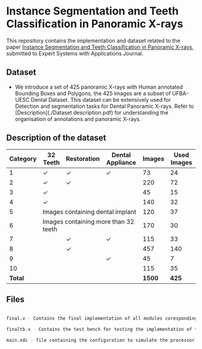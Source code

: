 # Instance Segmentation and Teeth Classification in Panoramic X-rays

This repository contains the implementation and dataset related to the paper [Instance Segmentation and Teeth Classification in Panoramic X-rays](...), submitted to Expert Systems with Applications Journal.


## Dataset

- We introduce a set of 425 panoramic X-rays with Human annotated Bounding Boxes and Polygons, the 425 images are a subset of UFBA-UESC Dental Dataset. This dataset can be extensively used for Detection and segmentation tasks for Dental Panoramic X-rays. Refer to [Description](./Dataset description.pdf) for understanding the organisation of annotations and panoramic X-rays.

<h2> Description of the dataset</h2>

<table>
  <thead>
    <tr>
      <th>Category</th>
      <th>32 Teeth</th>
      <th>Restoration</th>
      <th>Dental Appliance</th>
      <th>Images</th>
      <th>Used Images</th>
    </tr>
  </thead>
  <tbody>
    <tr>
      <td>1</td>
      <td>✓</td>
      <td>✓</td>
      <td>✓</td>
      <td>73</td>
      <td>24</td>
    </tr>
    <tr>
      <td>2</td>
      <td>✓</td>
      <td>✓</td>
      <td></td>
      <td>220</td>
      <td>72</td>
    </tr>
    <tr>
      <td>3</td>
      <td>✓</td>
      <td></td>
      <td></td>
      <td>45</td>
      <td>15</td>
    </tr>
    <tr>
      <td>4</td>
      <td>✓</td>
      <td></td>
      <td></td>
      <td>140</td>
      <td>32</td>
    </tr>
    <tr>
      <td>5</td>
      <td colspan="3">Images containing dental implant</td>
      <td>120</td>
      <td>37</td>
    </tr>
    <tr>
      <td>6</td>
      <td colspan="3">Images containing more than 32 teeth</td>
      <td>170</td>
      <td>30</td>
    </tr>
    <tr>
      <td>7</td>
      <td></td>
      <td>✓</td>
      <td>✓</td>
      <td>115</td>
      <td>33</td>
    </tr>
    <tr>
      <td>8</td>
      <td></td>
      <td>✓</td>
      <td></td>
      <td>457</td>
      <td>140</td>
    </tr>
    <tr>
      <td>9</td>
      <td></td>
      <td></td>
      <td>✓</td>
      <td>45</td>
      <td>7</td>
    </tr>
    <tr>
      <td>10</td>
      <td></td>
      <td></td>
      <td></td>
      <td>115</td>
      <td>35</td>
    </tr>
    <tr>
      <td><strong>Total</strong></td>
      <td></td>
      <td></td>
      <td></td>
      <td><strong>1500</strong></td>
      <td><strong>425</strong></td>
    </tr>
  </tbody>
</table>




## Files
```bash

final.v - Contains the final implementation of all modules coresponding to the processor.

finaltb.v - Contains the test bench for testing the implementation of the processor

main.xdc - file containing the configuration to simulate the processor on a nexys4 FPGA,
```